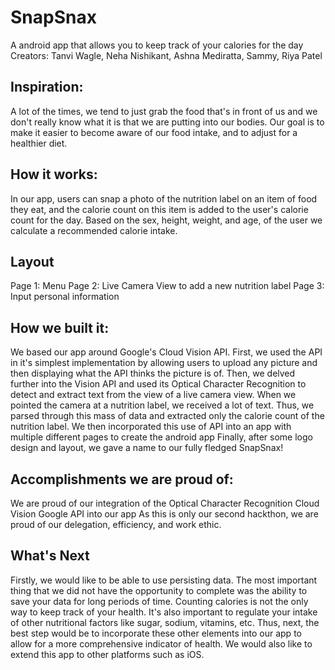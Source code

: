 # SnapSnax
A android app that allows you to keep track of your calories for the day 
Creators: Tanvi Wagle, Neha Nishikant, Ashna Mediratta, Sammy, Riya Patel 

## Inspiration:
A lot of the times, we tend to just grab the food that's in front of us and we don't really know what it is that we are putting into our bodies. Our goal is to make it easier to become aware of our food intake, and to adjust for a healthier diet. 

## How it works:
In our app, users can snap a photo of the nutrition label on an item of food they eat, and the calorie count on this item is added to the user's calorie count for the day. Based on the sex, height, weight, and age, of the user we calculate a recommended calorie intake.

## Layout 
Page 1: Menu
Page 2: Live Camera View to add a new nutrition label
Page 3: Input personal information

## How we built it: 
We based our app around Google's Cloud Vision API. First, we used the API in it's simplest implementation by allowing users to upload any picture and then displaying what the API thinks the picture is of.
Then, we delved further into the Vision API and used its Optical Character Recognition to detect and extract text from the view of a live camera view.
When we pointed the camera at a nutrition label, we received a lot of text. Thus, we parsed through this mass of data and extracted only the calorie count of the nutrition label.
We then incorporated this use of API into an app with multiple different pages to create the android app
Finally, after some logo design and layout, we gave a name to our fully fledged SnapSnax!

## Accomplishments we are proud of:
We are proud of our integration of the Optical Character Recognition Cloud Vision Google API into our app
As this is only our second hackthon, we are proud of our delegation, efficiency, and work ethic.

## What's Next
Firstly, we would like to be able to use persisting data. The most important thing that we did not have the opportunity to complete was the ability to save your data for long periods of time.
Counting calories is not the only way to keep track of your health. It's also important to regulate your intake of other nutritional factors like sugar, sodium, vitamins, etc. Thus, next, the best step would be to incorporate these other elements into our app to allow for a more comprehensive indicator of health.
We would also like to extend this app to other platforms such as iOS.
